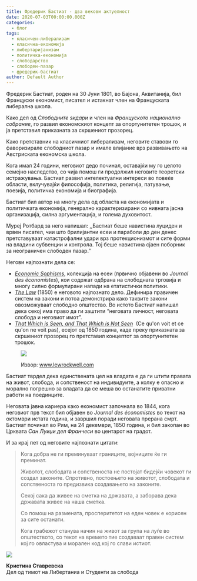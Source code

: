 ```yaml
---
title: Фредерик Бастиат - два векови актуелност
date: 2020-07-03T00:00:00.000Z
categories:
  - блог
tags:
  - класичен-либерализам
  - класична-економија
  - либертаријанизам
  - политичка-економија
  - слободарство
  - слободен-пазар
  - фредерик-бастиат
author: Default Author
---
```


Фредерик Бастиат, роден на 30 Јуни 1801, во Бајона, Аквитанија, бил Француски економист, писател и истакнат член на Француската либерална школа.

Како дел од _Слободните ѕидари_ и член на _Француското национално собрание_, го развил економскиот концепт за опортунитетен трошок, и ја претставил приказната за скршениот прозорец. 

Како претставник на класичниот либерализам, неговите ставови го фаворизирале слободниот пазар и имале влијание врз развивањето на Австриската економска школа.    

Кога имал 24 години, неговиот дедо починал, оставајќи му го целото семејно наследство, со чија помош ги продолжил неговите теоретски истражувања. Бастиат развил интелектуални интереси во повеќе области, вклучувајќи философија, политика, религија, патување, поезија, политичка економија и биографија.   

Бастиат бил автор на многу дела од областа на економијата и политичката економија, генерално карактеризирани со нивната јасна организација, силна аргументација, и голема духовитост. 

Муреј Ротбард за него напишал: ,,Бастиат беше навистина луциден и врвен писател, чии што брилијантни есеи и параболи до ден денес претставуваат катастрофални удари врз протекционизмот и сите форми на владини субвенции и контрола. Тој беше навистина сјаен поборник за неограничен слободен пазар.”

Негови најпознати дела се: 

- [_Economic Sophisms_](https://oll.libertyfund.org/titles/bastiat-economic-sophisms), колекција на есеи (првично објавени во _Journal des économistes_), кои содржат одбрана на слободната трговија и многу силно формулирани напади на етатистички политики.  
- [_The Law_](https://cdn.mises.org/thelaw.pdf) (1850) е неговото најпознато дело. Дефинира правичен систем на закони и потоа демонстрира како таквите закони овозможуваат слободно општество. Во истото Бастиат напишал дека секој има право да ги заштити “неговата личност, неговата слобода и неговиот имот”. 
- [_That Which is Seen, and That Which is Not Seen_](http://bastiat.org/en/twisatwins.html)  (Ce qu'on voit et ce qu'on ne voit pas), есејот од 1850 година, каде преку приказната за скршениот прозорец го претставил концептот за опортунитетен трошок.

<figure>

![](https://images-na.ssl-images-amazon.com/images/I/51bI3pCsp0L.jpg)

<figcaption>

Извор: www.lewrockwell.com

</figcaption>

</figure>

Бастиат тврдел дека единствената цел на владата е да ги штити правата на живот, слобода, и сопственост на индивидуите, а колку е опасно и морално погрешно за владата да се меша во останатите приватни работи на поединците.  

Неговата јавна кариера како економист започнала во 1844, кога неговиот прв текст бил објавен во _Journal des économistes_ во текот на октомври истата година, и завршил поради неговата прерана смрт. Бастиат починал во Рим, на 24 декември, 1850 година, и бил закопан во Црквата _Сан Луиџи дел Франчеси_ во центарот на градот.  

И за крај пет од неговите најпознати цитати:

> Кога добра не ги преминуваат границите, војниците ќе ги преминат.
> 
> Животот, слободата и сопственоста не постојат бидејќи човекот ги создал законите. Спротивно, постоењето на животот, слободата и сопственоста го предизвика создавањето на законите.
> 
> Секој сака да живее на сметка на државата, а заборава дека државата живее на наша сметка.
> 
> Со помош на размената, просперитетот на еден човек е корисен за сите останати.
> 
> Кога грабежот станува начин на живот за група на луѓе во општеството, со текот на времето тие создаваат правен систем кој го овластува и морален код кој го слави истиот.

![](http://libertaniabackup.local/wp-content/uploads/2020/05/Screen-Shot-2020-05-21-at-6.10.02-PM-150x150.png)

**Кристина Ставревска**  
Дел од тимот на Либертаниа и Студенти за слобода
